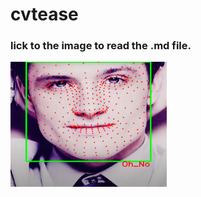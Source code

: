 # cvtease

### lick to the image to read the .md file.
<a href="https://github.com/w3cdpass/cvtease/blob/main/MD/decent_facial_landmark_detection.md">
    <img src="md/josh2.png" alt="Processed Image" width="250" height="200" />
</a>